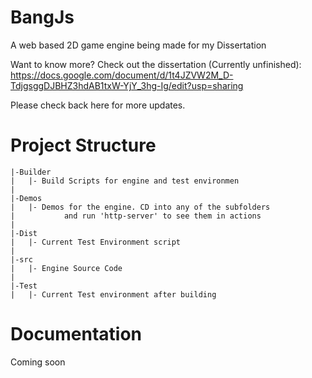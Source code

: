 # BangJs
 A web based 2D game engine being made for my Dissertation
 
 Want to know more? Check out the dissertation (Currently unfinished): https://docs.google.com/document/d/1t4JZVW2M_D-TdjgsggDJBHZ3hdAB1txW-YjY_3hg-Ig/edit?usp=sharing
 
 Please check back here for more updates.

# Project Structure 
```asgl
|-Builder
|   |- Build Scripts for engine and test environmen
|
|-Demos
|   |- Demos for the engine. CD into any of the subfolders
|           and run 'http-server' to see them in actions
|
|-Dist
|   |- Current Test Environment script
|
|-src
|   |- Engine Source Code
|
|-Test
|   |- Current Test environment after building

```

# Documentation
Coming soon
